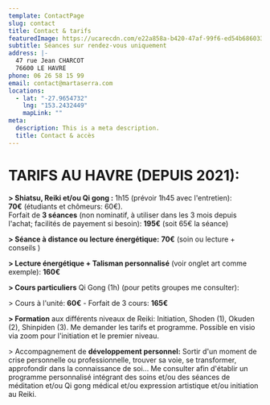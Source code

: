 ```yaml
---
template: ContactPage
slug: contact
title: Contact & tarifs
featuredImage: https://ucarecdn.com/e22a858a-b420-47af-99f6-ed54b6860333/
subtitle: Séances sur rendez-vous uniquement
address: |-
  47 rue Jean CHARCOT
  76600 LE HAVRE
phone: 06 26 58 15 99
email: contact@martaserra.com
locations:
  - lat: "-27.9654732"
    lng: "153.2432449"
    mapLink: ""
meta:
  description: This is a meta description.
  title: Contact & accès
---
```

# TARIFS AU HAVRE (DEPUIS 2021):

**\> Shiatsu, Reiki et/ou Qi gong :** 1h15 (prévoir 1h45 avec l'entretien): \
**70€** (étudiants et chômeurs: 60€).\
Forfait de **3 séances** (non nominatif, à utiliser dans les 3 mois depuis l'achat; facilités de payement si besoin): **195€** (soit 65€ la séance)

**\> Séance à distance ou lecture énergétique:** **70€** (soin ou lecture + conseils )

**\> Lecture énergétique + Talisman personnalisé** (voir onglet art comme exemple): **160€**

**\> Cours particuliers** Qi Gong (1h) (pour petits groupes me consulter):

\> Cours à l'unité: **60€** - Forfait de 3 cours: **165€**

**\> Formation** aux différents niveaux de Reiki: Initiation, Shoden (1), Okuden (2), Shinpiden (3). Me demander les tarifs et programme. Possible en visio via zoom pour l'initiation et le premier niveau.

\> Accompagnement de **développement personnel:** Sortir d'un moment de crise personnelle ou professionnelle, trouver sa voie, se transformer, approfondir dans la connaissance de soi... Me consulter afin d'établir un programme personnalisé intégrant des soins et/ou des séances de méditation et/ou Qi gong médical et/ou expression artistique et/ou initiation au Reiki.